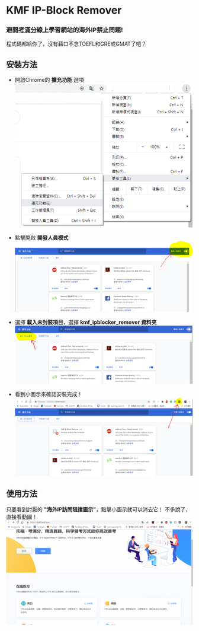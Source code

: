 # KMF IP-Block Remover
### 避開[考滿分](http://www.kmf.com/)線上學習網站的海外IP禁止問題!
程式碼都給你了，沒有藉口不念TOEFL和GRE或GMAT了吧？
## 安裝方法
- 開啟Chrome的 **擴充功能** 選項  
![image1](https://github.com/RainBoltz/kmf_ipblock_remover/blob/master/extension_explain_1.png)

- 點擊開啟 **開發人員模式**
![image2](https://github.com/RainBoltz/kmf_ipblock_remover/blob/master/extension_explain_2.png)

- 選擇 **載入未封裝項目**，選擇 **kmf_ipblocker_remover 資料夾**
![image3](https://github.com/RainBoltz/kmf_ipblock_remover/blob/master/extension_explain_3.png)

- 看到小圖示來確認安裝完成！
![image4](https://github.com/RainBoltz/kmf_ipblock_remover/blob/master/extension_explain_4.png)

## 使用方法
只要看到討厭的 **"海外IP訪問阻擋圖示"**，點擊小圖示就可以消去它！
不多說了，直接看動圖！
![animation1](https://github.com/RainBoltz/kmf_ipblock_remover/blob/master/explain_animation.gif)
